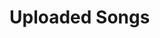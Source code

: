 <html>
<head>
  <title>Uploaded Songs</title>
  <link rel="stylesheet" href="uploadstyles.css">
</head>
<body>
  <h1>Uploaded Songs</h1>
  
  <ul id="songList"></ul>
  
  <script>
    // Retrieve the uploaded songs from localStorage
    var songs = JSON.parse(localStorage.getItem("uploadedSongs")) || [];
    
    // Sort the songs in alphabetical order by song name
    songs.sort(function(a, b) {
      var songA = a.songName.toLowerCase();
      var songB = b.songName.toLowerCase();
      if (songA < songB) {
        return -1;
      }
      if (songA > songB) {
        return 1;
      }
      return 0;
    });
    
    // Display the songs in the list
    var songList = document.getElementById("songList");
    for (var i = 0; i < songs.length; i++) {
      var song = songs[i];
      
      var li = document.createElement("li");
      var div = document.createElement("div");
      div.className = "song";
      
      var songName = document.createElement("span");
      songName.className = "song-name";
      songName.textContent = song.songName;
      
      var artistName = document.createElement("span");
      artistName.textContent = "by " + song.artistName;
      
      var audio = document.createElement("audio");
      audio.controls = true;
      audio.src = "uploads/" + song.mp3File;
      
      div.appendChild(songName);
      div.appendChild(artistName);
      li.appendChild(div);
      li.appendChild(audio);
      
      songList.appendChild(li);
    }
  </script>
</body>
</html>
